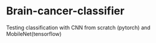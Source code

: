 # Brain-cancer-classifier
Testing classification with CNN from scratch (pytorch) and MobileNet(tensorflow)
